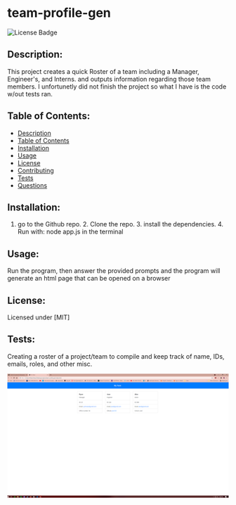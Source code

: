 # team-profile-gen
  ![License Badge](https://img.shields.io/badge/license-MIT-green)
  
  ## Description:  
  This project creates a quick Roster of a team including a Manager, Engineer's, and Interns. and outputs information regarding those team members. I unfortunetly did not finish the project so what I have is the code w/out tests ran.

  ## Table of Contents:  
  - [Description](#description)
  - [Table of Contents](#table-of-contents)
  - [Installation](#installation)
  - [Usage](#usage)
  - [License](#license)
  - [Contributing](#contributing)
  - [Tests](#tests)
  - [Questions](#questions)

  ## Installation:  
  1. go to the Github repo. 2. Clone the repo. 3. install the dependencies. 4. Run with: node app.js in the terminal

  ## Usage:  
  Run the program, then answer the provided prompts and the program will generate an html page that can be opened on a browser
  
  ## License:  
  Licensed under [MIT]
  
  
  ## Tests:  
  Creating a roster of a project/team to compile and keep track of name, IDs, emails, roles, and other misc.

  ![Employee-Roster](./images/screenshot.png)
  
